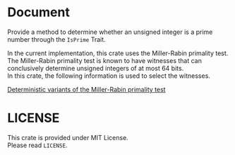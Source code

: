 # Document
Provide a method to determine whether an unsigned integer is a prime number through the `IsPrime` Trait.

In the current implementation, this crate uses the Miller-Rabin primality test.  
The Miller-Rabin primality test is known to have witnesses that can conclusively determine unsigned integers of at most 64 bits.  
In this crate, the following information is used to select the witnesses.  

[Deterministic variants of the Miller-Rabin primality test](https://miller-rabin.appspot.com/)

# LICENSE
This crate is provided under MIT License.  
Please read `LICENSE`.